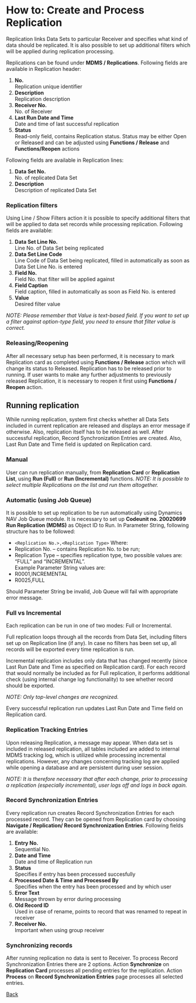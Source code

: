# How to: Create and Process Replication
Replication links Data Sets to particular Receiver and specifies what kind of data should be replicated. It is also possible to set up additional filters which will be applied during replication processing.

Replications can be found under **MDMS / Replications**.
Following fields are available in Replication header:
1.	**No.**  
Replication unique identifier
2.	**Description**  
Replication description
3.	**Receiver No.**  
No. of Receiver
4.	**Last Run Date and Time**  
Date and time of last successful replication
5.	**Status**  
Read-only field, contains Replication status. Status may be either Open or Released and can be adjusted using **Functions / Release** and **Functions/Reopen** actions

Following fields are available in Replication lines:
1.	**Data Set No.**  
No. of replicated Data Set
2.	**Description**  
Description of replicated Data Set

### Replication filters
Using Line / Show Filters action it is possible to specify additional filters that will be applied to data set records while processing replication.
Following fields are available:
1.	**Data Set Line No.**  
Line No. of Data Set being replicated
2.	**Data Set Line Code**  
Line Code of Data Set being replicated, filled in automatically as soon as Data Set Line No. is entered
3.	**Field No.**  
Field No. that filter will be applied against
4.	**Field Caption**  
Field caption, filled in automatically as soon as Field No. is entered
5.	**Value**  
Desired filter value

*NOTE: Please remember that Value is text-based field. If you want to set up a filter against option-type field, you need to ensure that filter value is correct.*
### Releasing/Reopening
After all necessary setup has been performed, it is necessary to mark Replication card as completed using **Functions / Release** action which will change its status to Released. Replication has to be released prior to running. If user wants to make any further adjustments to previously released Replication, it is necessary to reopen it first using **Functions / Reopen** action.
## Running replication
While running replication, system first checks whether all Data Sets included in current replication are released and displays an error message if otherwise. Also, replication itself has to be released as well.
After successful replication, Record Synchronization Entries are created. Also, Last Run Date and Time field is updated on Replication card.
### Manual
User can run replication manually, from **Replication Card** or **Replication List**, using **Run (Full)** or **Run (Incremental)** functions.
*NOTE: It is possible to select multiple Replications on the list and run them altogether.*
### Automatic (using Job Queue)
It is possible to set up replication to be run automatically using Dynamics NAV Job Queue module.
It is necessary to set up **Codeunit no. 20020699 Run Replication (MDMS)** as Object ID to Run.
In Parameter String, following structure has to be followed:
- `<Replication No.>,<Replication Type>`
Where:
-	Replication No. – contains Replication No. to be run;
-	Replication Type – specifies replication type, two possible values are: “FULL” and “INCREMENTAL”.  
Example Parameter String values are:
-	R0001,INCREMENTAL
-	R0025,FULL

Should Parameter String be invalid, Job Queue will fail with appropriate error message.
### Full vs Incremental
Each replication can be run in one of two modes: Full or Incremental. 

Full replication loops through all the records from Data Set, including filters set up on Replication line (if any). In case no filters has been set up, all records will be exported every time replication is run.

Incremental replication includes only data that has changed recently (since Last Run Date and Time as specified on Replication card). For each record that would normally be included as for Full replication, it performs additional check (using internal change log functionality) to see whether record should be exported.

*NOTE: Only top-level changes are recognized.*

Every successful replication run updates Last Run Date and Time field on Replication card.
### Replication Tracking Entries
Upon releasing Replication, a message may appear. 
When data set is included in released replication, all tables included are added to internal MDMS tracking log, which is utilized while processing incremental replications. However, any changes concerning tracking log are applied while opening a database and are persistent during user session.

*NOTE: It is therefore necessary that after each change, prior to processing a replication (especially incremental), user logs off and logs in back again.*
### Record Synchronization Entries
Every replication run creates Record Synchronization Entries for each processed record. They can be opened from Replication card by choosing **Navigate / Replication/ Record Synchronization Entries**.
Following fields are available:
1.	**Entry No.**  
Sequential No.
2.	**Date and Time**  
Date and time of Replication run
3.	**Status**  
Specifies if entry has been processed succesfully
4.	**Processed Date & Time and Processed By**  
Specifies when the entry has been processed and by which user
5.	**Error Text**  
Message thrown by error during processing
6.	**Old Record ID**  
Used in case of rename, points to record that was renamed to repeat in receiver
7.	**Receiver No.**  
Important when using group receiver
### Synchronizing records
After running replication no data is sent to Receiver. To process Record Synchronization Entries there are 2 options. Action **Synchronize** on **Replication Card** processes all pending entries for the replication. Action **Process** on **Record Synchronization Entries** page processes all selected entries.


[Back](master-data-management-system-mdms.md)